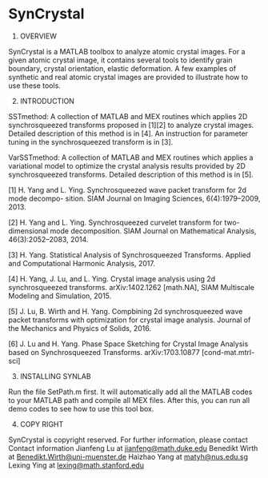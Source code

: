 # SynCrystal

1. OVERVIEW

SynCrystal is a MATLAB toolbox to analyze atomic crystal images. For a given atomic crystal image, it contains several tools to identify grain boundary, crystal orientation, elastic deformation. A few examples of synthetic and real atomic crystal images are provided to illustrate how to use these tools.

2. INTRODUCTION

SSTmethod: A collection of MATLAB and MEX routines which applies 2D synchrosqueezed transforms proposed in [1][2] to analyze crystal images. Detailed description of this method is in [4]. An instruction for parameter tuning in the synchrosqueezed transform is in [3]. 

VarSSTmethod: A collection of MATLAB and MEX routines which applies a variational model to optimize the crystal analysis results provided by 2D synchrosqueezed transforms. Detailed description of this method is in [5]. 


[1] H. Yang and L. Ying. Synchrosqueezed wave packet transform for 2d mode decompo- sition. SIAM Journal on Imaging Sciences, 6(4):1979–2009, 2013.

[2] H. Yang and L. Ying. Synchrosqueezed curvelet transform for two-dimensional mode decomposition. SIAM Journal on Mathematical Analysis, 46(3):2052–2083, 2014.

[3] H. Yang. Statistical Analysis of Synchrosqueezed Transforms. Applied and Computational Harmonic Analysis, 2017.

[4] H. Yang, J. Lu, and L. Ying. Crystal image analysis using 2d synchrosqueezed transforms. arXiv:1402.1262 [math.NA], SIAM Multiscale Modeling and Simulation, 2015.

[5] J. Lu, B. Wirth and H. Yang. Compbining 2d synchrosqueezed wave packet transforms with optimization for crystal image analysis. Journal of the Mechanics and Physics of Solids, 2016.

[6] J. Lu and H. Yang. Phase Space Sketching for Crystal Image Analysis based on Synchrosqueezed Transforms. arXiv:1703.10877 [cond-mat.mtrl-sci]

3. INSTALLING SYNLAB

Run the file SetPath.m first. It will automatically add all the MATLAB codes to your MATLAB path and compile all MEX files. After this, you can run all demo codes to see how to use this tool box.

4. COPY RIGHT

SynCrystal is copyright reserved. For further information, please contact 
Contact information
Jianfeng Lu at jianfeng@math.duke.edu
Benedikt Wirth at Benedikt.Wirth@uni-muenster.de
Haizhao Yang at matyh@nus.edu.sg
Lexing Ying at lexing@math.stanford.edu